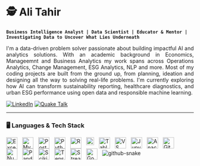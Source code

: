 # 🕵️  Ali Tahir
<div align="left">
  
**`Business Intelligence Analyst | Data Scientist | Educator & Mentor | Investigating Data to Uncover What Lies Underneath`**

</div>

<div align="justify">
  
I'm a data-driven problem solver passionate about building impactful AI and analytics solutions. With an academic background in Economics, Manageemnt and Business Analytics my work spans across Operations Analytics, Change Management, ESG Analytics, NLP and more. Most of my coding projects are built from the ground up, from planning, ideation and designing all the way to solving real-life problems. I'm currently exploring how AI can transform sustainability reporting, healthcare diagnostics, and urban ESG performance using open data and responsible machine learning.

<div align="left">

[![LinkedIn](https://img.shields.io/badge/Profile-LinkedIn-blue?logo=linkedin)](https://www.linkedin.com/in/salitahir/)    [![Quake Talk](https://img.shields.io/badge/Quake%20Talk-Prototype-orange?logo=streamlit)](https://github.com/salitahir/Quake_Talk)

</div>

---

### 🖥️ Languages & Tech Stack          

<img align="left" alt="Excel" width="30px" style="padding-right:10px;" src="https://img.icons8.com/color/48/000000/microsoft-excel-2019--v1.png" />
<img align="left" alt="My SQL" width="30px" style="padding-right:10px;" src="https://cdn.jsdelivr.net/gh/devicons/devicon@latest/icons/mysql/mysql-original.svg" />
<img align="left" alt="PostgresSQL" width="30px" style="padding-right:10px;" src="https://cdn.jsdelivr.net/gh/devicons/devicon@latest/icons/postgresql/postgresql-original.svg" />
<img align="left" alt="Python" width="30px" style="padding-right:10px;" src="https://cdn.jsdelivr.net/gh/devicons/devicon@latest/icons/python/python-original.svg" />
<img align="left" alt="R" width="30px" style="padding-right:10px;" img src="https://cdn.jsdelivr.net/gh/devicons/devicon@latest/icons/r/r-original.svg" />
<img align="left" alt="Power BI" width="21px" style="padding-right:10px;" src="https://raw.githubusercontent.com/microsoft/PowerBI-Icons/main/SVG/Power-BI.svg" />
<img align="left" alt="Tableau" width="30px" style="padding-right:10px;" src="https://img.icons8.com/color/48/000000/tableau-software.png" />
<img align="left" alt="VS Code" width="30px" style="padding-right:10px;" src="https://cdn.jsdelivr.net/gh/devicons/devicon@latest/icons/visualstudio/visualstudio-original.svg" />
<img align="left" alt="Jupyter" width="30px" style="padding-right:10px;" src="https://cdn.jsdelivr.net/gh/devicons/devicon@latest/icons/jupyter/jupyter-original-wordmark.svg" />
<img align="left" alt="Anaconda" width="30px" style="padding-right:10px;" src="https://cdn.jsdelivr.net/gh/devicons/devicon@latest/icons/anaconda/anaconda-original.svg" />
<img align="left" alt="GitHub" width="30px" style="padding-right:10px;" src="https://img.icons8.com/?size=100&id=AZOZNnY73haj&format=png&color=000000.png" />
<img align="left" alt="Numpy" width="30px" style="padding-right:10px;" src="https://cdn.jsdelivr.net/gh/devicons/devicon@latest/icons/numpy/numpy-original.svg" />
<img align="left" alt="Pandas" width="30px" style="padding-right:10px;" src="https://cdn.jsdelivr.net/gh/devicons/devicon@latest/icons/pandas/pandas-original.svg" />
<img align="left" alt="Scikitlearn" width="30px" style="padding-right:10px;" src="https://cdn.jsdelivr.net/gh/devicons/devicon@latest/icons/scikitlearn/scikitlearn-original.svg" />
<img align="left" alt="Tensorflow" width="30px" style="padding-right:10px;" src="https://cdn.jsdelivr.net/gh/devicons/devicon@latest/icons/tensorflow/tensorflow-original.svg" />
<img align="left" alt="Streamlit" width="30px" style="padding-right:10px;" src="https://cdn.jsdelivr.net/gh/devicons/devicon@latest/icons/streamlit/streamlit-original.svg" />
<img align="left" alt="Google Cloud" width="30px" style="padding-right:10px;" src="https://cdn.jsdelivr.net/gh/devicons/devicon@latest/icons/googlecloud/googlecloud-original.svg" />

<br />
<br />

<picture>
  <source media="(prefers-color-scheme: dark)" srcset="https://raw.githubusercontent.com/tobiasmeyhoefer/tobiasmeyhoefer/output/github-snake-dark.svg" />
  <source media="(prefers-color-scheme: light)" srcset="https://raw.githubusercontent.com/tobiasmeyhoefer/tobiasmeyhoefer/output/github-snake.svg" />
  <img alt="github-snake" src="https://raw.githubusercontent.com/tobiasmeyhoefer/tobiasmeyhoefer/output/github-snake.svg" />
</picture>
